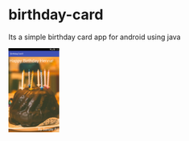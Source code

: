 # birthday-card
Its a simple birthday card app for android using java

<img src="screen/Screenshot_2018-07-26-09-28-06.png" width="20%">
